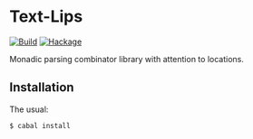 Text-Lips
=========

[![Build](https://github.com/mvv/text-lips/actions/workflows/ci.yml/badge.svg)](https://github.com/mvv/text-lips/actions/workflows/ci.yml) [![Hackage](https://img.shields.io/hackage/v/text-lips.svg)](http://hackage.haskell.org/package/text-lips)

Monadic parsing combinator library with attention to locations.

Installation
------------
The usual:

	$ cabal install

